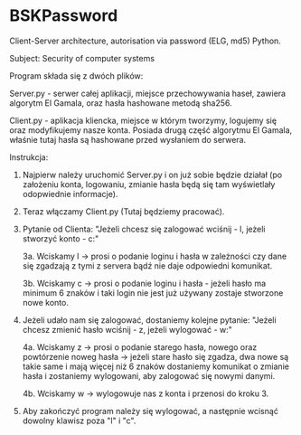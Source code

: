 BSKPassword
===========

Client-Server architecture, autorisation via password (ELG, md5) Python.

Subject: Security of computer systems

Program składa się z dwóch plików:

Server.py - serwer całej aplikacji, miejsce przechowywania haseł, zawiera algorytm El Gamala, oraz hasła hashowane metodą sha256.

Client.py - aplikacja kliencka, miejsce w którym tworzymy, logujemy się oraz modyfikujemy nasze konta. Posiada drugą część algorytmu El Gamala, 
właśnie tutaj hasła są hashowane przed wysłaniem do serwera.

Instrukcja:

1. Najpierw należy uruchomić Server.py i on już sobie będzie działał (po założeniu konta, logowaniu, zmianie hasła będą się tam wyświetlały odopwiednie informacje).

2. Teraz włączamy Client.py (Tutaj będziemy pracować).

3. Pytanie od Clienta: "Jeżeli chcesz się zalogować wciśnij - l, jeżeli stworzyć konto - c:"

	3a. Wciskamy l -> prosi o podanie loginu i hasła w zależności czy dane się zgadzają z tymi z servera bądź nie daje odpowiedni komunikat.

	3b. Wciskamy c -> prosi o podanie loginu i hasła - jeżeli hasło ma minimum 6 znaków i taki login nie jest już używany zostaje stworzone nowe konto.

4. Jeżeli udało nam się zalogować, dostaniemy kolejne pytanie: "Jeżeli chcesz zmienić hasło wciśnij - z, jeżeli wylogować - w:"

	4a. Wciskamy z -> prosi o podanie starego hasła, nowego oraz powtórzenie noweg hasła -> jeżeli stare hasło się zgadza, 
	    dwa nowe są takie same i mają więcej niż 6 znaków dostaniemy komunikat o zmianie hasła i zostaniemy wylogowani, aby zalogować się nowymi danymi.

	4b. Wciskamy w -> wylogowuje nas z konta i przenosi do kroku 3.

5. Aby zakończyć program należy się wylogować, a następnie wcisnąć dowolny klawisz poza "l" i "c".

